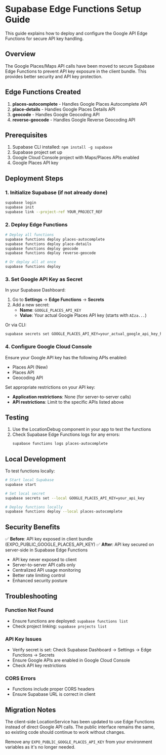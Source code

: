 # Supabase Edge Functions Setup Guide

This guide explains how to deploy and configure the Google API Edge Functions for secure API key handling.

## Overview

The Google Places/Maps API calls have been moved to secure Supabase Edge Functions to prevent API key exposure in the client bundle. This provides better security and API key protection.

## Edge Functions Created

1. **places-autocomplete** - Handles Google Places Autocomplete API
2. **place-details** - Handles Google Places Details API  
3. **geocode** - Handles Google Geocoding API
4. **reverse-geocode** - Handles Google Reverse Geocoding API

## Prerequisites

1. Supabase CLI installed: `npm install -g supabase`
2. Supabase project set up
3. Google Cloud Console project with Maps/Places APIs enabled
4. Google Places API key

## Deployment Steps

### 1. Initialize Supabase (if not already done)

```bash
supabase login
supabase init
supabase link --project-ref YOUR_PROJECT_REF
```

### 2. Deploy Edge Functions

```bash
# Deploy all functions
supabase functions deploy places-autocomplete
supabase functions deploy place-details  
supabase functions deploy geocode
supabase functions deploy reverse-geocode

# Or deploy all at once
supabase functions deploy
```

### 3. Set Google API Key as Secret

In your Supabase Dashboard:
1. Go to **Settings** → **Edge Functions** → **Secrets**
2. Add a new secret:
   - **Name**: `GOOGLE_PLACES_API_KEY`
   - **Value**: Your actual Google Places API key (starts with `AIza...`)

Or via CLI:
```bash
supabase secrets set GOOGLE_PLACES_API_KEY=your_actual_google_api_key_here
```

### 4. Configure Google Cloud Console

Ensure your Google API key has the following APIs enabled:
- Places API (New)
- Places API
- Geocoding API

Set appropriate restrictions on your API key:
- **Application restrictions**: None (for server-to-server calls)
- **API restrictions**: Limit to the specific APIs listed above

## Testing

1. Use the LocationDebug component in your app to test the functions
2. Check Supabase Edge Functions logs for any errors:
   ```bash
   supabase functions logs places-autocomplete
   ```

## Local Development

To test functions locally:

```bash
# Start local Supabase
supabase start

# Set local secret
supabase secrets set --local GOOGLE_PLACES_API_KEY=your_api_key

# Deploy functions locally  
supabase functions deploy --local places-autocomplete
```

## Security Benefits

✅ **Before**: API key exposed in client bundle (EXPO_PUBLIC_GOOGLE_PLACES_API_KEY)
✅ **After**: API key secured on server-side in Supabase Edge Functions

- API key never exposed to client
- Server-to-server API calls only
- Centralized API usage monitoring
- Better rate limiting control
- Enhanced security posture

## Troubleshooting

### Function Not Found
- Ensure functions are deployed: `supabase functions list`
- Check project linking: `supabase projects list`

### API Key Issues  
- Verify secret is set: Check Supabase Dashboard → Settings → Edge Functions → Secrets
- Ensure Google APIs are enabled in Google Cloud Console
- Check API key restrictions

### CORS Errors
- Functions include proper CORS headers
- Ensure Supabase URL is correct in client

## Migration Notes

The client-side LocationService has been updated to use Edge Functions instead of direct Google API calls. The public interface remains the same, so existing code should continue to work without changes.

Remove any `EXPO_PUBLIC_GOOGLE_PLACES_API_KEY` from your environment variables as it's no longer needed.